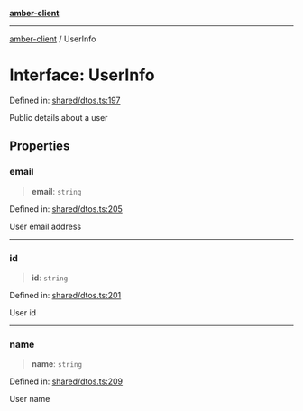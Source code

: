 [**amber-client**](../README.md)

***

[amber-client](../globals.md) / UserInfo

# Interface: UserInfo

Defined in: [shared/dtos.ts:197](https://github.com/amberbase/amberbase/blob/6464296e6e41acf9a6a91921198b6834f589ce99/src/client/src/shared/dtos.ts#L197)

Public details about a user

## Properties

### email

> **email**: `string`

Defined in: [shared/dtos.ts:205](https://github.com/amberbase/amberbase/blob/6464296e6e41acf9a6a91921198b6834f589ce99/src/client/src/shared/dtos.ts#L205)

User email address

***

### id

> **id**: `string`

Defined in: [shared/dtos.ts:201](https://github.com/amberbase/amberbase/blob/6464296e6e41acf9a6a91921198b6834f589ce99/src/client/src/shared/dtos.ts#L201)

User id

***

### name

> **name**: `string`

Defined in: [shared/dtos.ts:209](https://github.com/amberbase/amberbase/blob/6464296e6e41acf9a6a91921198b6834f589ce99/src/client/src/shared/dtos.ts#L209)

User name
